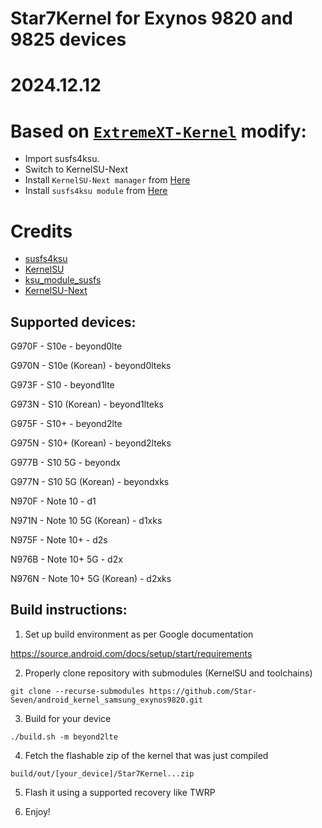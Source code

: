 # Star7Kernel for Exynos 9820 and 9825 devices

# 2024.12.12
# Based on [`ExtremeXT-Kernel`](https://github.com/ExtremeXT/android_kernel_samsung_exynos9820) modify:

- Import susfs4ksu.
- Switch to KernelSU-Next
- Install `KernelSU-Next manager` from [Here](https://github.com/rifsxd/KernelSU-Next/releases)
- Install `susfs4ksu module` from [Here](https://github.com/sidex15/susfs4ksu-module/releases)


# Credits
- [susfs4ksu](https://gitlab.com/simonpunk/susfs4ksu)
- [KernelSU](https://github.com/tiann/KernelSU)
- [ksu_module_susfs](https://github.com/sidex15/ksu_module_susfs)
- [KernelSU-Next](https://github.com/rifsxd/KernelSU-Next)


## Supported devices:

G970F - S10e - beyond0lte

G970N - S10e (Korean) - beyond0lteks

G973F - S10 - beyond1lte

G973N - S10 (Korean) - beyond1lteks

G975F - S10+ - beyond2lte

G975N - S10+ (Korean) - beyond2lteks

G977B - S10 5G - beyondx

G977N - S10 5G (Korean) - beyondxks

N970F - Note 10 - d1

N971N - Note 10 5G (Korean) - d1xks

N975F - Note 10+ - d2s

N976B - Note 10+ 5G - d2x

N976N - Note 10+ 5G (Korean) - d2xks

## Build instructions:

1. Set up build environment as per Google documentation

https://source.android.com/docs/setup/start/requirements

2. Properly clone repository with submodules (KernelSU and toolchains)

```git clone --recurse-submodules https://github.com/Star-Seven/android_kernel_samsung_exynos9820.git```

3. Build for your device

```./build.sh -m beyond2lte```

4. Fetch the flashable zip of the kernel that was just compiled

```build/out/[your_device]/Star7Kernel...zip```

5. Flash it using a supported recovery like TWRP

6. Enjoy!
